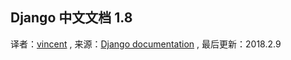 ## Django 中文文档 1.8

译者：[vincent](https://github.com/vincenth520) , 来源：[Django documentation](https://docs.djangoproject.com/en/2.0/) , 最后更新：2018.2.9